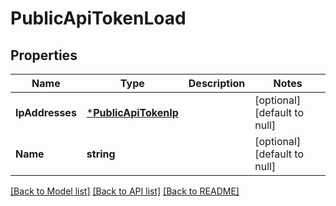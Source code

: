 # PublicApiTokenLoad

## Properties
Name | Type | Description | Notes
------------ | ------------- | ------------- | -------------
**IpAddresses** | [***PublicApiTokenIp**](PublicApiTokenIp.md) |  | [optional] [default to null]
**Name** | **string** |  | [optional] [default to null]

[[Back to Model list]](../README.md#documentation-for-models) [[Back to API list]](../README.md#documentation-for-api-endpoints) [[Back to README]](../README.md)


